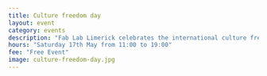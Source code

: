```yaml
---
title: Culture freedom day
layout: event
category: events
description: "Fab Lab Limerick celebrates the international culture freedom day with an Open Day event. Talks, tutorials and presentations on 3D printing and other digital fabrication technologies. You are all invited!"
hours: "Saturday 17th May from 11:00 to 19:00"
fee: "Free Event"
image: culture-freedom-day.jpg
---
```

